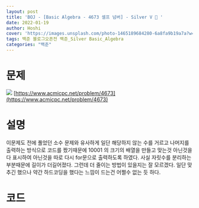 ```yaml
---
layout: post
title: 'BOJ - [Basic Algebra - 4673 셀프 넘버] - Silver V 🥈 '
date: 2022-01-19
author: Hoshi
cover: 'https://images.unsplash.com/photo-1465189684280-6a8fa9b19a7a?w=1600&q=900'
tags: 백준 블로그오픈전 백준_Silver Basic_Algebra
categories: "백준"
---
```

# 문제
![]({{site.url}}/assets/img/posts_img/4673.png)
[https://www.acmicpc.net/problem/4673](https://www.acmicpc.net/problem/4673)

# 설명
이문제도 전에 풀었던 소수 문제와 유사하게 일단 해당하지 않는 수를 거르고 나머지를 출력하는 방식으로 코드를 짰기때문에 10001 의 크기의 배열을 만들고 맞는것 아닌것을 다 표시하여 아닌것을 따로 다시 for문으로 출력하도록 하였다. 사실 자릿수를 분리하는 부분때문에 길이가 더길어졌다. 그런데 더 줄이는 방법이 있을지는 잘 모르겠다. 일단 맞추긴 했으나 약간 하드코딩을 했다는 느낌이 드는건 어쩔수 없는 듯 하다.

# 코드

```c

```

